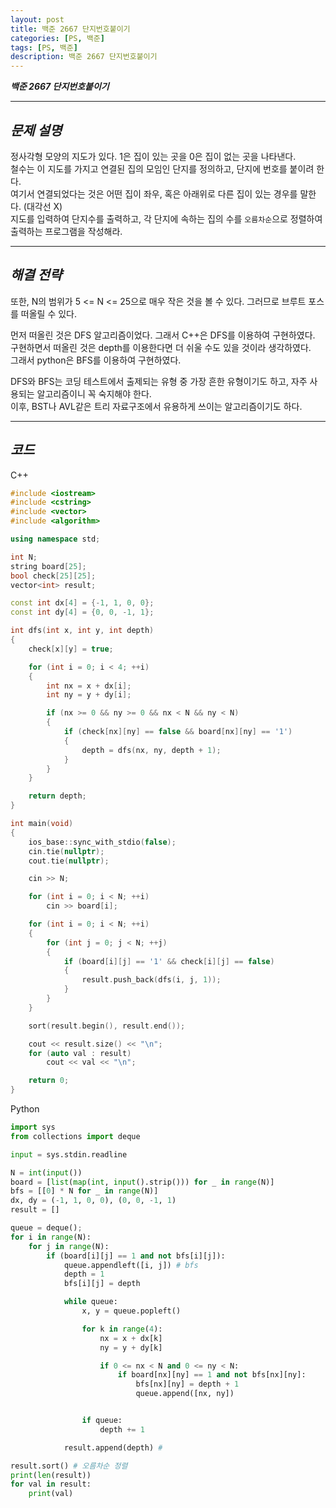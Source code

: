 ```yaml
---
layout: post
title: 백준 2667 단지번호붙이기
categories: [PS, 백준]
tags: [PS, 백준]
description: 백준 2667 단지번호붙이기
---
```


**_백준 2667 단지번호붙이기_**

<hr>

## **_문제 설명_**

정사각형 모양의 지도가 있다. 1은 집이 있는 곳을 0은 집이 없는 곳을 나타낸다.  
철수는 이 지도를 가지고 연결된 집의 모임인 단지를 정의하고, 단지에 번호를 붙이려 한다.  
여기서 연결되었다는 것은 어떤 집이 좌우, 혹은 아래위로 다른 집이 있는 경우를 말한다. (대각선 X)  
지도를 입력하여 단지수를 출력하고, 각 단지에 속하는 집의 수를 `오름차순`으로 정렬하여 출력하는 프로그램을 작성해라.

<hr>

## **_해결 전략_**

또한, N의 범위가 5 <= N <= 25으로 매우 작은 것을 볼 수 있다.
그러므로 브루트 포스를 떠올릴 수 있다.

먼저 떠올린 것은 DFS 알고리즘이었다. 그래서 C++은 DFS를 이용하여 구현하였다.  
구현하면서 떠올린 것은 depth를 이용한다면 더 쉬울 수도 있을 것이라 생각하였다.  
그래서 python은 BFS를 이용하여 구현하였다.

DFS와 BFS는 코딩 테스트에서 출제되는 유형 중 가장 흔한 유형이기도 하고, 자주 사용되는 알고리즘이니 꼭 숙지해야 한다.  
이후, BST나 AVL같은 트리 자료구조에서 유용하게 쓰이는 알고리즘이기도 하다.

<hr>

## **_코드_**

C++

```c++
#include <iostream>
#include <cstring>
#include <vector>
#include <algorithm>

using namespace std;

int N;
string board[25];
bool check[25][25];
vector<int> result;

const int dx[4] = {-1, 1, 0, 0};
const int dy[4] = {0, 0, -1, 1};

int dfs(int x, int y, int depth)
{
    check[x][y] = true;

    for (int i = 0; i < 4; ++i)
    {
        int nx = x + dx[i];
        int ny = y + dy[i];

        if (nx >= 0 && ny >= 0 && nx < N && ny < N)
        {
            if (check[nx][ny] == false && board[nx][ny] == '1')
            {
                depth = dfs(nx, ny, depth + 1);
            }
        }
    }

    return depth;
}

int main(void)
{
    ios_base::sync_with_stdio(false);
    cin.tie(nullptr);
    cout.tie(nullptr);

    cin >> N;

    for (int i = 0; i < N; ++i)
        cin >> board[i];

    for (int i = 0; i < N; ++i)
    {
        for (int j = 0; j < N; ++j)
        {
            if (board[i][j] == '1' && check[i][j] == false)
            {
                result.push_back(dfs(i, j, 1));
            }
        }
    }

    sort(result.begin(), result.end());

    cout << result.size() << "\n";
    for (auto val : result)
        cout << val << "\n";

    return 0;
}
```

Python

```python
import sys
from collections import deque

input = sys.stdin.readline

N = int(input())
board = [list(map(int, input().strip())) for _ in range(N)]
bfs = [[0] * N for _ in range(N)]
dx, dy = (-1, 1, 0, 0), (0, 0, -1, 1)
result = []

queue = deque();
for i in range(N):
    for j in range(N):
        if (board[i][j] == 1 and not bfs[i][j]):
            queue.appendleft([i, j]) # bfs
            depth = 1
            bfs[i][j] = depth

            while queue:
                x, y = queue.popleft()

                for k in range(4):
                    nx = x + dx[k]
                    ny = y + dy[k]

                    if 0 <= nx < N and 0 <= ny < N:
                        if board[nx][ny] == 1 and not bfs[nx][ny]:
                            bfs[nx][ny] = depth + 1
                            queue.append([nx, ny])


                if queue:
                    depth += 1

            result.append(depth) #

result.sort() # 오름차순 정렬
print(len(result))
for val in result:
    print(val)
```
